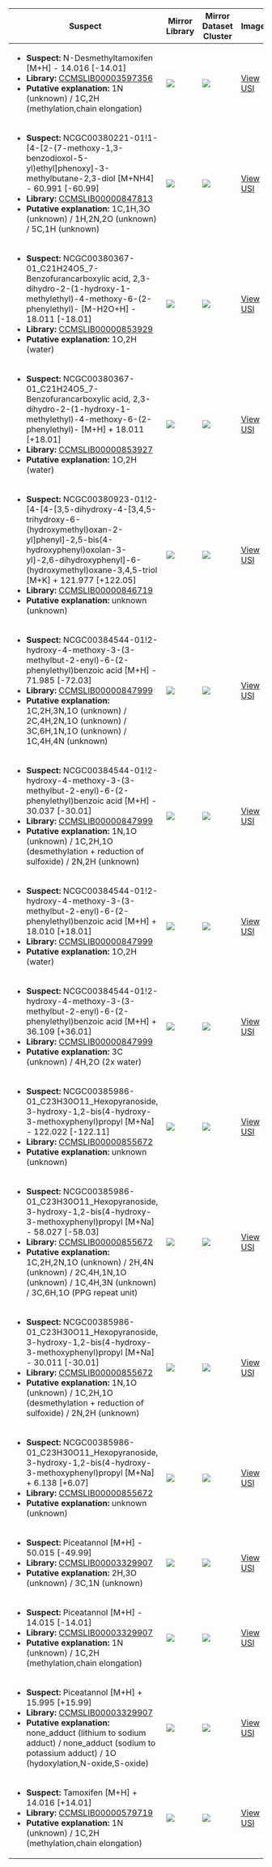 Suspect | Mirror Library | Mirror Dataset Cluster | Image
--- | --- | --- | ---
<ul><li><b>Suspect:</b> N-Desmethyltamoxifen [M+H] -  14.016 [-14.01]</li><li><b>Library:</b> [CCMSLIB00003597356](https://gnps.ucsd.edu/ProteoSAFe/gnpslibraryspectrum.jsp?SpectrumID=CCMSLIB00003597356)</li><li><b>Putative explanation:</b> 1N (unknown) / 1C,2H (methylation,chain elongation)</li></ul> | ![](https://metabolomics-usi.ucsd.edu/svg/mirror?usi1=mzspec:MSV000082728:20140730_C2006DM_5B_P3_Positive_01.mzXML:scan:457&usi2=mzspec:GNPSLIBRARY:CCMSLIB00003597356&mz_min=50&mz_max=500) | ![](https://metabolomics-usi.ucsd.edu/svg/mirror?usi1=mzspec:MSV000082728:20140730_C2006DM_5B_P3_Positive_01.mzXML:scan:457&usi2=mzspec:MSV000084314:MSV000082728.mgf:scan:3311&mz_min=50&mz_max=500) | [View USI](https://metabolomics-usi.ucsd.edu/svg/?usi=mzspec:MSV000082728:20140730_C2006DM_5B_P3_Positive_01.mzXML:scan:457&mz_min=50&mz_max=500)
<ul><li><b>Suspect:</b> NCGC00380221-01!1-[4-[2-(7-methoxy-1,3-benzodioxol-5-yl)ethyl]phenoxy]-3-methylbutane-2,3-diol [M+NH4] -  60.991 [-60.99]</li><li><b>Library:</b> [CCMSLIB00000847813](https://gnps.ucsd.edu/ProteoSAFe/gnpslibraryspectrum.jsp?SpectrumID=CCMSLIB00000847813)</li><li><b>Putative explanation:</b> 1C,1H,3O (unknown) / 1H,2N,2O (unknown) / 5C,1H (unknown)</li></ul> | ![](https://metabolomics-usi.ucsd.edu/svg/mirror?usi1=mzspec:MSV000080492:C11_GC11_01_2806.mzML:scan:475&usi2=mzspec:GNPSLIBRARY:CCMSLIB00000847813&mz_min=50&mz_max=500) | ![](https://metabolomics-usi.ucsd.edu/svg/mirror?usi1=mzspec:MSV000080492:C11_GC11_01_2806.mzML:scan:475&usi2=mzspec:MSV000084314:MSV000080492.mgf:scan:89274&mz_min=50&mz_max=500) | [View USI](https://metabolomics-usi.ucsd.edu/svg/?usi=mzspec:MSV000080492:C11_GC11_01_2806.mzML:scan:475&mz_min=50&mz_max=500)
<ul><li><b>Suspect:</b> NCGC00380367-01_C21H24O5_7-Benzofurancarboxylic acid, 2,3-dihydro-2-(1-hydroxy-1-methylethyl)-4-methoxy-6-(2-phenylethyl)- [M-H2O+H] -  18.011 [-18.01]</li><li><b>Library:</b> [CCMSLIB00000853929](https://gnps.ucsd.edu/ProteoSAFe/gnpslibraryspectrum.jsp?SpectrumID=CCMSLIB00000853929)</li><li><b>Putative explanation:</b> 1O,2H (water)</li></ul> | ![](https://metabolomics-usi.ucsd.edu/svg/mirror?usi1=mzspec:MSV000080554:E5_GE5_01_7912.mzML:scan:735&usi2=mzspec:GNPSLIBRARY:CCMSLIB00000853929&mz_min=50&mz_max=500) | ![](https://metabolomics-usi.ucsd.edu/svg/mirror?usi1=mzspec:MSV000080554:E5_GE5_01_7912.mzML:scan:735&usi2=mzspec:MSV000084314:MSV000080554.mgf:scan:50383&mz_min=50&mz_max=500) | [View USI](https://metabolomics-usi.ucsd.edu/svg/?usi=mzspec:MSV000080554:E5_GE5_01_7912.mzML:scan:735&mz_min=50&mz_max=500)
<ul><li><b>Suspect:</b> NCGC00380367-01_C21H24O5_7-Benzofurancarboxylic acid, 2,3-dihydro-2-(1-hydroxy-1-methylethyl)-4-methoxy-6-(2-phenylethyl)- [M+H] +  18.011 [+18.01]</li><li><b>Library:</b> [CCMSLIB00000853927](https://gnps.ucsd.edu/ProteoSAFe/gnpslibraryspectrum.jsp?SpectrumID=CCMSLIB00000853927)</li><li><b>Putative explanation:</b> 1O,2H (water)</li></ul> | ![](https://metabolomics-usi.ucsd.edu/svg/mirror?usi1=mzspec:MSV000080554:E5_GE5_01_7912.mzML:scan:737&usi2=mzspec:GNPSLIBRARY:CCMSLIB00000853927&mz_min=50&mz_max=500) | ![](https://metabolomics-usi.ucsd.edu/svg/mirror?usi1=mzspec:MSV000080554:E5_GE5_01_7912.mzML:scan:737&usi2=mzspec:MSV000084314:MSV000080554.mgf:scan:52211&mz_min=50&mz_max=500) | [View USI](https://metabolomics-usi.ucsd.edu/svg/?usi=mzspec:MSV000080554:E5_GE5_01_7912.mzML:scan:737&mz_min=50&mz_max=500)
<ul><li><b>Suspect:</b> NCGC00380923-01!2-[4-[4-[3,5-dihydroxy-4-[3,4,5-trihydroxy-6-(hydroxymethyl)oxan-2-yl]phenyl]-2,5-bis(4-hydroxyphenyl)oxolan-3-yl]-2,6-dihydroxyphenyl]-6-(hydroxymethyl)oxane-3,4,5-triol [M+K] + 121.977 [+122.05]</li><li><b>Library:</b> [CCMSLIB00000846719](https://gnps.ucsd.edu/ProteoSAFe/gnpslibraryspectrum.jsp?SpectrumID=CCMSLIB00000846719)</li><li><b>Putative explanation:</b> unknown (unknown)</li></ul> | ![](https://metabolomics-usi.ucsd.edu/svg/mirror?usi1=mzspec:MSV000080492:G7_RG7_01_2776.mzML:scan:317&usi2=mzspec:GNPSLIBRARY:CCMSLIB00000846719&mz_min=50&mz_max=500) | ![](https://metabolomics-usi.ucsd.edu/svg/mirror?usi1=mzspec:MSV000080492:G7_RG7_01_2776.mzML:scan:317&usi2=mzspec:MSV000084314:MSV000080492.mgf:scan:110004&mz_min=50&mz_max=500) | [View USI](https://metabolomics-usi.ucsd.edu/svg/?usi=mzspec:MSV000080492:G7_RG7_01_2776.mzML:scan:317&mz_min=50&mz_max=500)
<ul><li><b>Suspect:</b> NCGC00384544-01!2-hydroxy-4-methoxy-3-(3-methylbut-2-enyl)-6-(2-phenylethyl)benzoic acid [M+H] -  71.985 [-72.03]</li><li><b>Library:</b> [CCMSLIB00000847999](https://gnps.ucsd.edu/ProteoSAFe/gnpslibraryspectrum.jsp?SpectrumID=CCMSLIB00000847999)</li><li><b>Putative explanation:</b> 1C,2H,3N,1O (unknown) / 2C,4H,2N,1O (unknown) / 3C,6H,1N,1O (unknown) / 1C,4H,4N (unknown)</li></ul> | ![](https://metabolomics-usi.ucsd.edu/svg/mirror?usi1=mzspec:MSV000080961:Mix_NIH21-24_Standard_MS1_17K_TOP8_C1_25uL.mzML:scan:4830&usi2=mzspec:GNPSLIBRARY:CCMSLIB00000847999&mz_min=50&mz_max=500) | ![](https://metabolomics-usi.ucsd.edu/svg/mirror?usi1=mzspec:MSV000080961:Mix_NIH21-24_Standard_MS1_17K_TOP8_C1_25uL.mzML:scan:4830&usi2=mzspec:MSV000084314:MSV000080961.mgf:scan:14875&mz_min=50&mz_max=500) | [View USI](https://metabolomics-usi.ucsd.edu/svg/?usi=mzspec:MSV000080961:Mix_NIH21-24_Standard_MS1_17K_TOP8_C1_25uL.mzML:scan:4830&mz_min=50&mz_max=500)
<ul><li><b>Suspect:</b> NCGC00384544-01!2-hydroxy-4-methoxy-3-(3-methylbut-2-enyl)-6-(2-phenylethyl)benzoic acid [M+H] -  30.037 [-30.01]</li><li><b>Library:</b> [CCMSLIB00000847999](https://gnps.ucsd.edu/ProteoSAFe/gnpslibraryspectrum.jsp?SpectrumID=CCMSLIB00000847999)</li><li><b>Putative explanation:</b> 1N,1O (unknown) / 1C,2H,1O (desmethylation + reduction of sulfoxide) / 2N,2H (unknown)</li></ul> | ![](https://metabolomics-usi.ucsd.edu/svg/mirror?usi1=mzspec:MSV000080961:Mix_NIH21-24_Standard_MS1_17K_TOP8_C1_25uL.mzML:scan:4560&usi2=mzspec:GNPSLIBRARY:CCMSLIB00000847999&mz_min=50&mz_max=500) | ![](https://metabolomics-usi.ucsd.edu/svg/mirror?usi1=mzspec:MSV000080961:Mix_NIH21-24_Standard_MS1_17K_TOP8_C1_25uL.mzML:scan:4560&usi2=mzspec:MSV000084314:MSV000080961.mgf:scan:14875&mz_min=50&mz_max=500) | [View USI](https://metabolomics-usi.ucsd.edu/svg/?usi=mzspec:MSV000080961:Mix_NIH21-24_Standard_MS1_17K_TOP8_C1_25uL.mzML:scan:4560&mz_min=50&mz_max=500)
<ul><li><b>Suspect:</b> NCGC00384544-01!2-hydroxy-4-methoxy-3-(3-methylbut-2-enyl)-6-(2-phenylethyl)benzoic acid [M+H] +  18.010 [+18.01]</li><li><b>Library:</b> [CCMSLIB00000847999](https://gnps.ucsd.edu/ProteoSAFe/gnpslibraryspectrum.jsp?SpectrumID=CCMSLIB00000847999)</li><li><b>Putative explanation:</b> 1O,2H (water)</li></ul> | ![](https://metabolomics-usi.ucsd.edu/svg/mirror?usi1=mzspec:MSV000080961:Mix_NIH21-24_Standard_MS1_17K_TOP8_C1_25uL.mzML:scan:5621&usi2=mzspec:GNPSLIBRARY:CCMSLIB00000847999&mz_min=50&mz_max=500) | ![](https://metabolomics-usi.ucsd.edu/svg/mirror?usi1=mzspec:MSV000080961:Mix_NIH21-24_Standard_MS1_17K_TOP8_C1_25uL.mzML:scan:5621&usi2=mzspec:MSV000084314:MSV000080961.mgf:scan:14875&mz_min=50&mz_max=500) | [View USI](https://metabolomics-usi.ucsd.edu/svg/?usi=mzspec:MSV000080961:Mix_NIH21-24_Standard_MS1_17K_TOP8_C1_25uL.mzML:scan:5621&mz_min=50&mz_max=500)
<ul><li><b>Suspect:</b> NCGC00384544-01!2-hydroxy-4-methoxy-3-(3-methylbut-2-enyl)-6-(2-phenylethyl)benzoic acid [M+H] +  36.109 [+36.01]</li><li><b>Library:</b> [CCMSLIB00000847999](https://gnps.ucsd.edu/ProteoSAFe/gnpslibraryspectrum.jsp?SpectrumID=CCMSLIB00000847999)</li><li><b>Putative explanation:</b> 3C (unknown) / 4H,2O (2x water)</li></ul> | ![](https://metabolomics-usi.ucsd.edu/svg/mirror?usi1=mzspec:MSV000080961:Mix_NIH21-24_Standard_MS1_17K_TOP8_C1_25uL.mzML:scan:2423&usi2=mzspec:GNPSLIBRARY:CCMSLIB00000847999&mz_min=50&mz_max=500) | ![](https://metabolomics-usi.ucsd.edu/svg/mirror?usi1=mzspec:MSV000080961:Mix_NIH21-24_Standard_MS1_17K_TOP8_C1_25uL.mzML:scan:2423&usi2=mzspec:MSV000084314:MSV000080961.mgf:scan:14875&mz_min=50&mz_max=500) | [View USI](https://metabolomics-usi.ucsd.edu/svg/?usi=mzspec:MSV000080961:Mix_NIH21-24_Standard_MS1_17K_TOP8_C1_25uL.mzML:scan:2423&mz_min=50&mz_max=500)
<ul><li><b>Suspect:</b> NCGC00385986-01_C23H30O11_Hexopyranoside, 3-hydroxy-1,2-bis(4-hydroxy-3-methoxyphenyl)propyl [M+Na] - 122.022 [-122.11]</li><li><b>Library:</b> [CCMSLIB00000855672](https://gnps.ucsd.edu/ProteoSAFe/gnpslibraryspectrum.jsp?SpectrumID=CCMSLIB00000855672)</li><li><b>Putative explanation:</b> unknown (unknown)</li></ul> | ![](https://metabolomics-usi.ucsd.edu/svg/mirror?usi1=mzspec:MSV000083559:11713.8.S.8C.mzML:scan:260&usi2=mzspec:GNPSLIBRARY:CCMSLIB00000855672&mz_min=50&mz_max=500) | ![](https://metabolomics-usi.ucsd.edu/svg/mirror?usi1=mzspec:MSV000083559:11713.8.S.8C.mzML:scan:260&usi2=mzspec:MSV000084314:MSV000083559.mgf:scan:150204&mz_min=50&mz_max=500) | [View USI](https://metabolomics-usi.ucsd.edu/svg/?usi=mzspec:MSV000083559:11713.8.S.8C.mzML:scan:260&mz_min=50&mz_max=500)
<ul><li><b>Suspect:</b> NCGC00385986-01_C23H30O11_Hexopyranoside, 3-hydroxy-1,2-bis(4-hydroxy-3-methoxyphenyl)propyl [M+Na] -  58.027 [-58.03]</li><li><b>Library:</b> [CCMSLIB00000855672](https://gnps.ucsd.edu/ProteoSAFe/gnpslibraryspectrum.jsp?SpectrumID=CCMSLIB00000855672)</li><li><b>Putative explanation:</b> 1C,2H,2N,1O (unknown) / 2H,4N (unknown) / 2C,4H,1N,1O (unknown) / 1C,4H,3N (unknown) / 3C,6H,1O (PPG repeat unit)</li></ul> | ![](https://metabolomics-usi.ucsd.edu/svg/mirror?usi1=mzspec:MSV000083559:11713.2.S.2E.mzML:scan:251&usi2=mzspec:GNPSLIBRARY:CCMSLIB00000855672&mz_min=50&mz_max=500) | ![](https://metabolomics-usi.ucsd.edu/svg/mirror?usi1=mzspec:MSV000083559:11713.2.S.2E.mzML:scan:251&usi2=mzspec:MSV000084314:MSV000083559.mgf:scan:150204&mz_min=50&mz_max=500) | [View USI](https://metabolomics-usi.ucsd.edu/svg/?usi=mzspec:MSV000083559:11713.2.S.2E.mzML:scan:251&mz_min=50&mz_max=500)
<ul><li><b>Suspect:</b> NCGC00385986-01_C23H30O11_Hexopyranoside, 3-hydroxy-1,2-bis(4-hydroxy-3-methoxyphenyl)propyl [M+Na] -  30.011 [-30.01]</li><li><b>Library:</b> [CCMSLIB00000855672](https://gnps.ucsd.edu/ProteoSAFe/gnpslibraryspectrum.jsp?SpectrumID=CCMSLIB00000855672)</li><li><b>Putative explanation:</b> 1N,1O (unknown) / 1C,2H,1O (desmethylation + reduction of sulfoxide) / 2N,2H (unknown)</li></ul> | ![](https://metabolomics-usi.ucsd.edu/svg/mirror?usi1=mzspec:MSV000083559:11713.6.S.6B.mzML:scan:734&usi2=mzspec:GNPSLIBRARY:CCMSLIB00000855672&mz_min=50&mz_max=500) | ![](https://metabolomics-usi.ucsd.edu/svg/mirror?usi1=mzspec:MSV000083559:11713.6.S.6B.mzML:scan:734&usi2=mzspec:MSV000084314:MSV000083559.mgf:scan:150204&mz_min=50&mz_max=500) | [View USI](https://metabolomics-usi.ucsd.edu/svg/?usi=mzspec:MSV000083559:11713.6.S.6B.mzML:scan:734&mz_min=50&mz_max=500)
<ul><li><b>Suspect:</b> NCGC00385986-01_C23H30O11_Hexopyranoside, 3-hydroxy-1,2-bis(4-hydroxy-3-methoxyphenyl)propyl [M+Na] +   6.138 [+6.07]</li><li><b>Library:</b> [CCMSLIB00000855672](https://gnps.ucsd.edu/ProteoSAFe/gnpslibraryspectrum.jsp?SpectrumID=CCMSLIB00000855672)</li><li><b>Putative explanation:</b> unknown (unknown)</li></ul> | ![](https://metabolomics-usi.ucsd.edu/svg/mirror?usi1=mzspec:MSV000083559:11713.16.O.16D.mzML:scan:147&usi2=mzspec:GNPSLIBRARY:CCMSLIB00000855672&mz_min=50&mz_max=500) | ![](https://metabolomics-usi.ucsd.edu/svg/mirror?usi1=mzspec:MSV000083559:11713.16.O.16D.mzML:scan:147&usi2=mzspec:MSV000084314:MSV000083559.mgf:scan:150204&mz_min=50&mz_max=500) | [View USI](https://metabolomics-usi.ucsd.edu/svg/?usi=mzspec:MSV000083559:11713.16.O.16D.mzML:scan:147&mz_min=50&mz_max=500)
<ul><li><b>Suspect:</b> Piceatannol [M+H] -  50.015 [-49.99]</li><li><b>Library:</b> [CCMSLIB00003329907](https://gnps.ucsd.edu/ProteoSAFe/gnpslibraryspectrum.jsp?SpectrumID=CCMSLIB00003329907)</li><li><b>Putative explanation:</b> 2H,3O (unknown) / 3C,1N (unknown)</li></ul> | ![](https://metabolomics-usi.ucsd.edu/svg/mirror?usi1=mzspec:MSV000082074:G86765_1x_RG11_01_21850.mzML:scan:925&usi2=mzspec:GNPSLIBRARY:CCMSLIB00003329907&mz_min=50&mz_max=500) | ![](https://metabolomics-usi.ucsd.edu/svg/mirror?usi1=mzspec:MSV000082074:G86765_1x_RG11_01_21850.mzML:scan:925&usi2=mzspec:MSV000084314:MSV000082074.mgf:scan:3575&mz_min=50&mz_max=500) | [View USI](https://metabolomics-usi.ucsd.edu/svg/?usi=mzspec:MSV000082074:G86765_1x_RG11_01_21850.mzML:scan:925&mz_min=50&mz_max=500)
<ul><li><b>Suspect:</b> Piceatannol [M+H] -  14.015 [-14.01]</li><li><b>Library:</b> [CCMSLIB00003329907](https://gnps.ucsd.edu/ProteoSAFe/gnpslibraryspectrum.jsp?SpectrumID=CCMSLIB00003329907)</li><li><b>Putative explanation:</b> 1N (unknown) / 1C,2H (methylation,chain elongation)</li></ul> | ![](https://metabolomics-usi.ucsd.edu/svg/mirror?usi1=mzspec:MSV000083010:G73671_5x_BB5_01_18274.mzML:scan:966&usi2=mzspec:GNPSLIBRARY:CCMSLIB00003329907&mz_min=50&mz_max=500) | ![](https://metabolomics-usi.ucsd.edu/svg/mirror?usi1=mzspec:MSV000083010:G73671_5x_BB5_01_18274.mzML:scan:966&usi2=mzspec:MSV000084314:MSV000083010.mgf:scan:3557&mz_min=50&mz_max=500) | [View USI](https://metabolomics-usi.ucsd.edu/svg/?usi=mzspec:MSV000083010:G73671_5x_BB5_01_18274.mzML:scan:966&mz_min=50&mz_max=500)
<ul><li><b>Suspect:</b> Piceatannol [M+H] +  15.995 [+15.99]</li><li><b>Library:</b> [CCMSLIB00003329907](https://gnps.ucsd.edu/ProteoSAFe/gnpslibraryspectrum.jsp?SpectrumID=CCMSLIB00003329907)</li><li><b>Putative explanation:</b> none_adduct (lithium to sodium adduct) / none_adduct (sodium to potassium adduct) / 1O (hydoxylation,N-oxide,S-oxide)</li></ul> | ![](https://metabolomics-usi.ucsd.edu/svg/mirror?usi1=mzspec:MSV000081750:G78982_1x_RF7_01_18968.mzML:scan:944&usi2=mzspec:GNPSLIBRARY:CCMSLIB00003329907&mz_min=50&mz_max=500) | ![](https://metabolomics-usi.ucsd.edu/svg/mirror?usi1=mzspec:MSV000081750:G78982_1x_RF7_01_18968.mzML:scan:944&usi2=mzspec:MSV000084314:MSV000081750.mgf:scan:581&mz_min=50&mz_max=500) | [View USI](https://metabolomics-usi.ucsd.edu/svg/?usi=mzspec:MSV000081750:G78982_1x_RF7_01_18968.mzML:scan:944&mz_min=50&mz_max=500)
<ul><li><b>Suspect:</b> Tamoxifen [M+H] +  14.016 [+14.01]</li><li><b>Library:</b> [CCMSLIB00000579719](https://gnps.ucsd.edu/ProteoSAFe/gnpslibraryspectrum.jsp?SpectrumID=CCMSLIB00000579719)</li><li><b>Putative explanation:</b> 1N (unknown) / 1C,2H (methylation,chain elongation)</li></ul> | ![](https://metabolomics-usi.ucsd.edu/svg/mirror?usi1=mzspec:MSV000082728:20140730_C2006DM_5B_P3_Positive_01.mzXML:scan:289&usi2=mzspec:GNPSLIBRARY:CCMSLIB00000579719&mz_min=50&mz_max=500) | ![](https://metabolomics-usi.ucsd.edu/svg/mirror?usi1=mzspec:MSV000082728:20140730_C2006DM_5B_P3_Positive_01.mzXML:scan:289&usi2=mzspec:MSV000084314:MSV000082728.mgf:scan:4134&mz_min=50&mz_max=500) | [View USI](https://metabolomics-usi.ucsd.edu/svg/?usi=mzspec:MSV000082728:20140730_C2006DM_5B_P3_Positive_01.mzXML:scan:289&mz_min=50&mz_max=500)